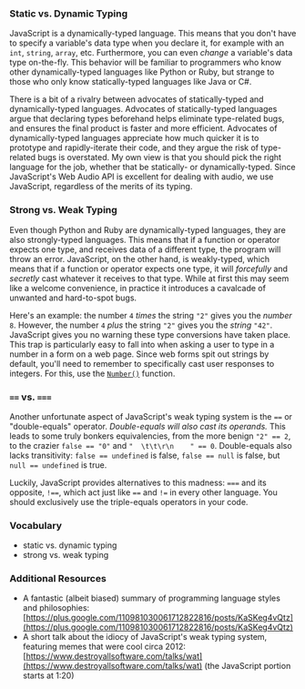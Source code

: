 ### Static vs. Dynamic Typing

JavaScript is a dynamically-typed language.  This means that you don't have to
specify a variable's data type when you declare it, for example with an `int`,
`string`, `array`, etc.  Furthermore, you can even *change* a variable's data
type on-the-fly.  This behavior will be familiar to programmers who know other
dynamically-typed languages like Python or Ruby, but strange to those who only
know statically-typed languages like Java or C#.

There is a bit of a rivalry between advocates of statically-typed and
dynamically-typed languages.  Advocates of statically-typed languages argue
that declaring types beforehand helps eliminate type-related bugs, and ensures
the final product is faster and more efficient.  Advocates of dynamically-typed
languages appreciate how much quicker it is to prototype and rapidly-iterate
their code, and they argue the risk of type-related bugs is overstated.  My own
view is that you should pick the right language for the job, whether that be
statically- or dynamically-typed.  Since JavaScript's Web Audio API is
excellent for dealing with audio, we use JavaScript, regardless of the merits
of its typing.


### Strong vs. Weak Typing

Even though Python and Ruby are dynamically-typed languages, they are also
strongly-typed languages.  This means that if a function or operator expects
one type, and receives data of a different type, the program will throw an
error.  JavaScript, on the other hand, is weakly-typed, which means that if a
function or operator expects one type, it will *forcefully* and *secretly* cast
whatever it receives to that type.  While at first this may seem like a welcome
convenience, in practice it introduces a cavalcade of unwanted and hard-to-spot
bugs.

Here's an example: the number `4` *times* the string `"2"` gives you the
*number* `8`.  However, the number `4` *plus* the string `"2"` gives you the
*string* `"42"`.  JavaScript gives you no warning these type conversions have
taken place.  This trap is particularly easy to fall into when asking a user to
type in a number in a form on a web page.  Since web forms spit out strings by
default, you'll need to remember to specifically cast user responses to
integers.  For this, use the
[`Number()`](https://developer.mozilla.org/en-US/docs/Web/JavaScript/Reference/Global_Objects/Number#Convert_numeric_strings_to_numbers)
function.


### `==` vs. `===`

Another unfortunate aspect of JavaScript's weak typing system is the `==` or
"double-equals" operator.  *Double-equals will also cast its operands.*  This
leads to some truly bonkers equivalencies, from the more benign `"2" == 2`, to
the crazier `false == "0"` and `"  \t\t\r\n    " == 0`.  Double-equals also
lacks transitivity: `false == undefined` is false, `false == null` is false,
but `null == undefined` is true.

Luckily, JavaScript provides alternatives to this madness: `===` and its
opposite, `!==`, which act just like `==` and `!=` in every other language.
You should exclusively use the triple-equals operators in your code.


### Vocabulary

- static vs. dynamic typing
- strong vs. weak typing


### Additional Resources

- A fantastic (albeit biased) summary of programming language styles and
  philosophies:
  [https://plus.google.com/110981030061712822816/posts/KaSKeg4vQtz](https://plus.google.com/110981030061712822816/posts/KaSKeg4vQtz)
- A short talk about the idiocy of JavaScript's weak typing system, featuring
  memes that were cool circa 2012:
  [https://www.destroyallsoftware.com/talks/wat](https://www.destroyallsoftware.com/talks/wat)
  (the JavaScript portion starts at 1:20)
